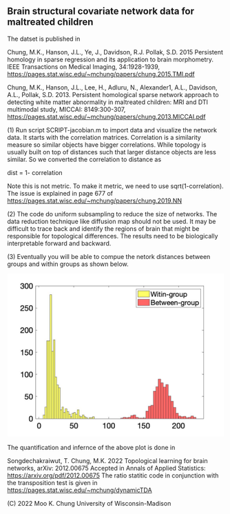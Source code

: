 ## Brain structural covariate network data for maltreated children

The datset is published in

Chung, M.K., Hanson, J.L., Ye, J., Davidson, R.J. Pollak, S.D. 2015 Persistent homology in sparse regression and its application to brain morphometry. IEEE Transactions on Medical Imaging, 34:1928-1939, https://pages.stat.wisc.edu/~mchung/papers/chung.2015.TMI.pdf

Chung, M.K., Hanson, J.L., Lee, H., Adluru, N., Alexander1, A.L., Davidson, A.L., Pollak, S.D. 2013. Persistent homological sparse network approach to detecting white matter abnormality in maltreated children: MRI and DTI multimodal study, MICCAI: 8149:300-307, https://pages.stat.wisc.edu/~mchung/papers/chung.2013.MICCAI.pdf

(1) Run script SCRIPT-jacobian.m to import data and visualize the network data. It starts with the correlation matrices. Correlation is a similarity measure so similar objects have bigger correlations. While topology is usually built on top of distances such that larger distance objects are less similar. So we converted the correlation to distance as

dist = 1- correlation

Note this is not metric. To make it metric, we need to use sqrt(1-correlation). The issue is explained in page 677 of
https://pages.stat.wisc.edu/~mchung/papers/chung.2019.NN
 

(2) The code do uniform subsampling to reduce the size of networks. The data reduction technique like diffusion map should not be used. It may be difficult to trace back and identify the regions of brain that might be responsible for topological differences. The results need to be biologically interpretable forward and backward.
 
 
(3) Eventually you will be able to compue the netork distances between groups and within groups as shown below.

![alt text](https://github.com/laplcebeltrami/barcodes/blob/main/jackknifebar.jpg?raw=true)

The quantification and infernce of the above plot is done in 

Songdechakraiwut, T. Chung, M.K. 2022 Topological learning for brain networks, arXiv: 2012.00675 Accepted in Annals of Applied Statistics:
https://arxiv.org/pdf/2012.00675
The ratio statitic code in conjunction with the transposition test is given in
https://pages.stat.wisc.edu/~mchung/dynamicTDA

(C) 2022 Moo K. Chung
University of Wisconsin-Madison 
